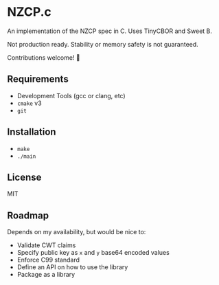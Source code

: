 # NZCP.c
An implementation of the NZCP spec in C. Uses TinyCBOR and Sweet B.

Not production ready. Stability or memory safety is not guaranteed.

Contributions welcome! 🥳

## Requirements
- Development Tools (gcc or clang, etc)
- `cmake` v3
- `git`

## Installation
- `make`
- `./main`

## License
MIT

## Roadmap
Depends on my availability, but would be nice to:
- Validate CWT claims
- Specify public key as `x` and `y` base64 encoded values
- Enforce C99 standard
- Define an API on how to use the library
- Package as a library